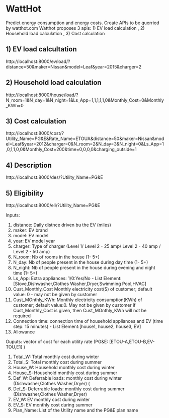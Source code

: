 # WattHot
Predict energy consumption and energy costs. Create APIs to be querried by watthot.com
Watthot proposes 3 apis: 1) EV load calculation , 2) Household load calculation , 3) Cost calculation 

<Rest-API>

##  1) EV load calcultation
http://localhost:8000/ev/load/?distance=50&maker=Nissan&model=Leaf&year=2015&charger=2

## 2) Household load calculation
http://localhost:8000/house/load/?N_room=1&N_day=1&N_night=1&Ls_App=1,1,1,1,1,0&Monthly_Cost=0&Monthly_KWh=0

## 3) Cost calculation
http://localhost:8000/cost/?Utility_Name=PG&E&Rate_Name=ETOUA&distance=50&maker=Nissan&model=Leaf&year=2012&charger=0&N_room=2&N_day=3&N_night=0&Ls_App=1,0,1,1,0,0&Monthly_Cost=200&time=0,0,0,0&charging_outside=1

## 4) Description 
http://localhost:8000/des/?Utility_Name=PG&E

## 5) Eligibility
http://localhost:8000/eli/?Utility_Name=PG&E

<p>Inputs:</p>
<ol>
<li>distance: Daily distnce driven bu the EV (miles)</li>
<li>maker: EV brand</li>
<li>model: EV model</li>
<li>year: EV model year</li>
<li>charger: Type of charger (Level 1/ Level 2 - 25 amp/ Level 2 - 40 amp / Level 2 - 50 amp) </li>
<li> N_room: Nb of rooms in the house (1- 5+)</li>
<li> N_day: Nb of people present in the house during day time (1- 5+)</li>
<li> N_night: Nb of people present in the house during evening and night time  (1- 5+)</li>
<li>Ls_App: Extra appliances: 1/0:Yes/No - List Element:[Stove,Dishwasher,Clothes Washer,Dryer,Swimming Pool,HVAC] </li>
<li> Cust_Monthly_Cost Monthly electricity cost($) of customer; default value: 0 - may not be given by customer </li>
<li> Cust_MOnthly_KWh: Monthly electricity consumption(KWh) of customer; default value:0. May not be given by customer if Cust_Monthly_Cost is given, then Cust_MOnthly_KWh will not be required </li>
<li>Connection time: connection time of household appliances and EV (time step: 15 minutes) - List Element:[house1, house2, house3, EV] </li>
<li>Allowance </li>
</ol>
<p>Ouputs: vector of cost for each utility rate (PG&E: [ETOU-A,ETOU-B,EV-TOU,E1] )</p>
<ol>
<li>Total_W: Total monthly cost during winter</li>
<li>Total_S: Total monthly cost during summer</li>
<li>House_W: Household monthly cost during winter</li>
<li>House_S: Household monthly cost during summer</li>
<li>Def_W: Deferrable loads: monthly cost during winter (Dishwasher,Clothes Washer,Dryer) (</li>
<li>Def_S: Deferrable loads: monthly cost during summer (Dishwasher,Clothes Washer,Dryer) </li>
<li>EV_W: EV monthly cost during winter</li>
<li>EV_S: EV monthly cost during summer</li>
<li>Plan_Name: List of the Utility name and the PG&E plan name</li>
</ol>
